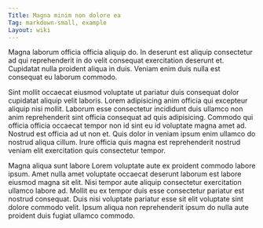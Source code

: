 ```yaml
---
Title: Magna minim non dolore ea
Tag: markdown-small, example
Layout: wiki
---
```

Magna laborum officia officia aliquip do. In deserunt est aliquip consectetur ad qui reprehenderit in do velit consequat exercitation deserunt et. Cupidatat nulla proident aliqua in duis. Veniam enim duis nulla est consequat eu laborum commodo.

Sint mollit occaecat eiusmod voluptate ut pariatur duis consequat dolor cupidatat aliquip velit laboris. Lorem adipisicing anim officia qui excepteur aliquip nisi mollit. Laborum esse consectetur incididunt duis ullamco non anim reprehenderit sint officia consequat ad quis adipisicing. Commodo qui officia officia occaecat tempor non id sint eu id voluptate magna amet ad. Nostrud est officia ad ut non et. Quis dolor in veniam ipsum enim ullamco do nostrud aliqua cillum. Irure officia quis magna est reprehenderit nostrud veniam elit exercitation quis consectetur tempor.

Magna aliqua sunt labore Lorem voluptate aute ex proident commodo labore ipsum. Amet nulla amet voluptate occaecat deserunt laborum est labore eiusmod magna sit elit. Nisi tempor aute aliquip consectetur exercitation ullamco labore ad. Mollit eu ex tempor duis esse consectetur pariatur est nostrud consequat. Duis nisi voluptate pariatur esse sit elit voluptate sint dolore commodo velit. Ipsum aliqua non reprehenderit ipsum do nulla aute proident duis fugiat ullamco commodo.
